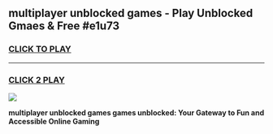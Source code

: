
## multiplayer unblocked games - Play Unblocked Gmaes & Free #e1u73
<h3>
<a href="https://news.freeplayer.one?title=multiplayer_unblocked_games&ref=03M">CLICK TO PLAY</a></h3>
<hr>

<h3>
<a href="https://news.freeplayer.one?title=multiplayer_unblocked_games&ref=03M">CLICK 2 PLAY</a>
  
</h3>

<a href="https://news.freeplayer.one?title=multiplayer_unblocked_games&ref=03M"><img src="https://clearcache.store/games.png"></a>


**multiplayer unblocked games games unblocked: Your Gateway to Fun and Accessible Online Gaming**
